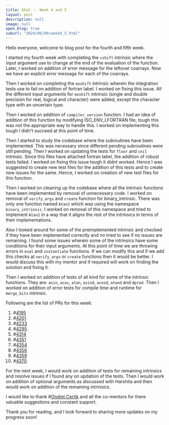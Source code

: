 ```yaml
---
title: GSoC :- Week 4 and 5
layout: post
description: null
image: null
open_blog: true
suburl: "2024/06/09/week4_5.html"
---
```


Hello everyone, welcome to blog post for the fourth and fifth week.

I started my fourth week with completing the `cshift` intrinsic where the input argument use to change at the end of the evaluation of the function. Later, I worked on addition of error message for the leftover coarrays. Now we have an explicit error message for each of the coarrays.

Then I worked on completing the `eoshift` intrinsic wherein the integration tests use to fail on addition of fortran label. I worked on fixing this issue. All the different input arguments for `eoshift` intrinsic (single and double precision for real, logical and character) were added, except the character type with an uncertain type.

Then I worked on addition of `compiler_version` function. I had an idea of addition of this function by modifying ISO_ENV_LFORTRAN file, tough this was not the appropriate way to handle this. I worked on implementing this tough I didn't succeed at this point of time.

Then I started to study the codebase where the subroutines have been implemented. This was necessary since different pending subroutines were still pending. Then I worked on updating the tests for `floor` and `ceil` intrinsic. Since this files have attached fortran label, the addition of robust tests failed. I worked on fixing this issue tough it didnt worked. Hence I was suggested to create new test files for the addition of this tests and to create new issues for the same. Hence, I worked on creation of new test files for this function.

Then I worked on cleaning up the codebase where all the intrinsic functions have been implemented by removal of unnecessary code. I worked on removal of `verify_args` and `create` function for binary_intrinsic. There was only one function named `Atan2` which was using the namespace `binary_intrinsic`. I worked on removal of this namespace and tried to implement `Atan2` in a way that it aligns the rest of the intrinsics in terms of their implementations. 

Also I looked around for some of the preimplemented intrinsic and checked if they have been implemented correctly and no tried to see if no issues are remaining. I found some issues wherein some of the intrinsics have some conditions for their input arguments. At this point of time we are throwing errors in `eval` and `instantiate` functions. If we can modify this and if we add this checks at `verify_args` or `create` functions then it would be better. I would discuss this with my mentor and if required will work on finding the solution and fixing it. 

Then I worked on addition of tests of all kind for some of the intrinsic functions. They are: `asin`, `acos`, `atan`, `asind`, `acosd`, `atand` and `dprod`. Then I worked on addition of error tests for compile time and runtime for `merge_bits` intrinsic. 

Following are the list of PRs for this week:

1) #[4195](https://github.com/lfortran/lfortran/pull/4195)
2) #[4201](https://github.com/lfortran/lfortran/pull/4201)
3) #[4233](https://github.com/lfortran/lfortran/pull/4233)
4) #[4295](https://github.com/lfortran/lfortran/pull/4295)
5) #[4314](https://github.com/lfortran/lfortran/pull/4314)
1) #[4351](https://github.com/lfortran/lfortran/pull/4351)
2) #[4354](https://github.com/lfortran/lfortran/pull/4354)
3) #[4356](https://github.com/lfortran/lfortran/pull/4356)
4) #[4359](https://github.com/lfortran/lfortran/pull/4359)
5) #[4370](https://github.com/lfortran/lfortran/pull/4370)


For the next week, I would work on addition of tests for remaining intrinsics and resolve issues if I found any on updation of the tests. Then I would work on addition of optional arguments as discussed with Harshita and then would work on addition of the remaining intrinsics.

I would like to thank #[Ondrej Certik](https://github.com/certik) and all the co-mentors for there valuable suggestions and constant support.

Thank you for reading, and I look forward to sharing more updates on my progress soon!


